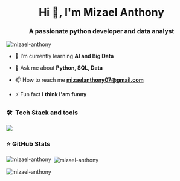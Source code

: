 <h1 align="center">Hi 👋, I'm Mizael Anthony</h1>
<h3 align="center">A passionate python developer and data analyst </h3>

<p align="left"> <img src="https://komarev.com/ghpvc/?username=mizael-anthony&label=Profile%20views&color=0e75b6&style=flat" alt="mizael-anthony" /> </p>

- 🌱 I’m currently learning **AI and Big Data**

- 💬 Ask me about **Python, SQL, Data**

- 📫 How to reach me **mizaelanthony07@gmail.com**

- ⚡ Fun fact **I think I'am funny**

<h3> 🛠️ &nbsp;Tech Stack and tools</h3>

<p align="left">
  <a href="https://skillicons.dev">
    <img src="https://skillicons.dev/icons?i=django,flutter,nextjs,git,docker,linux,postgres,mongodb" />
  </a>
</p>

<h3>⭐ GitHub Stats</h3>

<p><img align="left" src="https://github-readme-stats.vercel.app/api/top-langs?username=mizael-anthony&show_icons=true&locale=en&layout=compact" alt="mizael-anthony" /></p>

<p>&nbsp;<img align="center" src="https://github-readme-stats.vercel.app/api?username=mizael-anthony&show_icons=true&locale=en" alt="mizael-anthony" /></p>

<p><img align="center" src="https://github-readme-streak-stats.herokuapp.com/?user=mizael-anthony&" alt="mizael-anthony" /></p>
